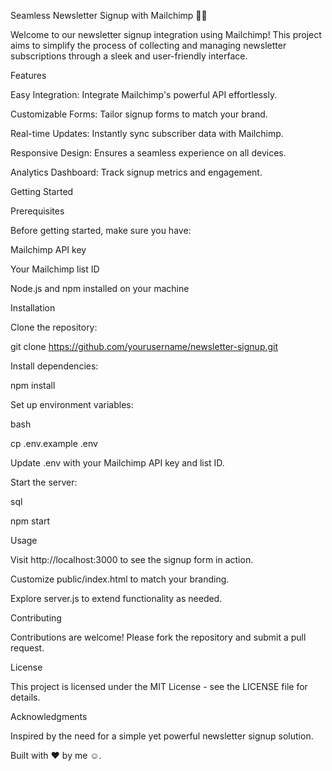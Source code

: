 Seamless Newsletter Signup with Mailchimp 📧✨

Welcome to our newsletter signup integration using Mailchimp! This project aims to simplify the process of collecting and managing newsletter subscriptions through a sleek and user-friendly interface.

Features

Easy Integration: Integrate Mailchimp's powerful API effortlessly.

Customizable Forms: Tailor signup forms to match your brand.

Real-time Updates: Instantly sync subscriber data with Mailchimp.


Responsive Design: Ensures a seamless experience on all devices.

Analytics Dashboard: Track signup metrics and engagement.

Getting Started

Prerequisites

Before getting started, make sure you have:

Mailchimp API key

Your Mailchimp list ID

Node.js and npm installed on your machine

Installation


Clone the repository:

git clone https://github.com/yourusername/newsletter-signup.git

Install dependencies:


npm install

Set up environment variables:


bash

cp .env.example .env

Update .env with your Mailchimp API key and list ID.

Start the server:

sql


npm start

Usage

Visit http://localhost:3000 to see the signup form in action.

Customize public/index.html to match your branding.

Explore server.js to extend functionality as needed.

Contributing

Contributions are welcome! Please fork the repository and submit a pull request.

License

This project is licensed under the MIT License - see the LICENSE file for details.

Acknowledgments

Inspired by the need for a simple yet powerful newsletter signup solution.

Built with ❤️ by me ☺.
